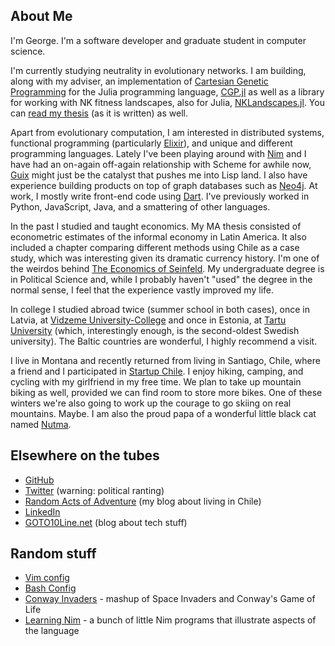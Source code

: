 ## About Me

I'm George. I'm a software developer and graduate student in computer science. 

I'm currently studying neutrality in evolutionary networks. I am building,
along with my adviser, an implementation of [Cartesian Genetic
Programming](http://www.cartesiangp.co.uk/) for the Julia programming language,
[CGP.jl](https://github.com/glesica/CGP.jl) as well as a library for working
with NK fitness landscapes, also for Julia,
[NKLandscapes.jl](https://github.com/glesica/NKLandscapes.jl). You can [read my
thesis](https://github.com/glesica/fitness-thesis) (as it is written) as well.

Apart from evolutionary computation, I am interested in distributed systems,
functional programming (particularly [Elixir](http://elixir-lang.org/)), and
unique and different programming languages. Lately I've been playing around
with [Nim](nim-lang.org) and I have had an on-again off-again relationship with
Scheme for awhile now, [Guix](www.gnu.org/software/guix/) might just be the
catalyst that pushes me into Lisp land. I also have experience building
products on top of graph databases such as [Neo4j](http://neo4j.com/). At work,
I mostly write front-end code using [Dart](https://www.dartlang.org/). I've
previously worked in Python, JavaScript, Java, and a smattering of other
languages.

In the past I studied and taught economics. My MA thesis consisted of
econometric estimates of the informal economy in Latin America. It also
included a chapter comparing different methods using Chile as a case study,
which was interesting given its dramatic currency history. I'm one of the
weirdos behind [The Economics of Seinfeld](http://yadayadayadaecon.com). My
undergraduate degree is in Political Science and, while I probably haven't
"used" the degree in the normal sense, I feel that the experience vastly
improved my life.

In college I studied abroad twice (summer school in both cases), once in
Latvia, at [Vidzeme University-College](http://www.va.lv) and once in Estonia,
at [Tartu University](https://www.ut.ee) (which, interestingly enough, is the
second-oldest Swedish university). The Baltic countries are wonderful, I highly
recommend a visit.

I live in Montana and recently returned from living in Santiago, Chile, where
a friend and I participated in [Startup Chile](http://startupchile.org/).
I enjoy hiking, camping, and cycling with my girlfriend in my free time. We
plan to take up mountain biking as well, provided we can find room to store
more bikes. One of these winters we're also going to work up the courage to go
skiing on real mountains. Maybe. I am also the proud papa of a wonderful little
black cat named [Nutma](https://en.wiktionary.org/wiki/nutma).

## Elsewhere on the tubes

  * [GitHub](https://github.com/glesica/)
  * [Twitter](https://twitter.com/glesica) (warning: political ranting)
  * [Random Acts of Adventure](http://actsofadventure.blogspot.com/) (my blog about living in Chile)
  * [LinkedIn](https://linkedin.com/in/glesica)
  * [GOTO10Line.net](http://goto10line.net) (blog about tech stuff)

## Random stuff

  * [Vim config](https://github.com/glesica/vim-config)
  * [Bash Config](https://github.com/glesica/bash-config)
  * [Conway Invaders](https://github.com/glesica/conway-invaders) - mashup of Space Invaders and Conway's Game of Life
  * [Learning Nim](https://github.com/glesica/learning-nim) - a bunch of little Nim programs that illustrate aspects of the language
